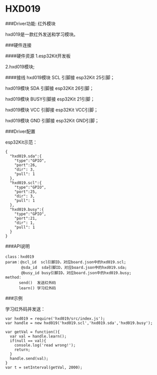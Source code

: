 # HXD019


###Driver功能: 红外模块

hxd019是一款红外发送和学习模块。


###硬件连接

####硬件资源
1.esp32Kit开发板

2.hxd019模块;

####接线
 hxd019模块 SCL 引脚接 esp32Kit 25引脚；
 
 hxd019模块 SDA 引脚接 esp32Kit 26引脚；
 
 hxd019模块 BUSY引脚接 esp32Kit 21引脚；
 
 hxd019模块 VCC 引脚接 esp32Kit VCC引脚；
 
 hxd019模块 GND 引脚接 esp32Kit GND引脚；
 
###Driver配置

esp32Kit示范：

```
{
  "hxd019.sda":{
    "type":"GPIO",
    "port":26,
    "dir": 3,
    "pull": 1
  },
  "hxd019.scl":{
    "type":"GPIO",
    "port":25,
    "dir": 3,
    "pull": 1
  },
  "hxd019.busy":{
    "type":"GPIO",
    "port":21,
    "dir": 1,
    "pull": 1
  }
}

```

###API说明
```
class：hxd019
param：@scl_id  scl引脚ID，对应board.json中的hxd019.scl;
       @sda_id  sda引脚ID，对应board.json中的hxd019.sda;
       @busy_id busy引脚ID，对应board.json中的hxd019.busy;
method:
      send()  发送红外码
      learn() 学习红外码
```

###示例

学习红外码并发送：

```
var hxd019 = require('hxd019/src/index.js');
var handle = new hxd019('hxd019.scl','hxd019.sda','hxd019.busy');

var getVal = function(){
  var val = handle.learn();
  if(null == val){
    console.log('read wrong!');
    return;
  }
  handle.send(val);
}
var t = setInterval(getVal, 2000);

```